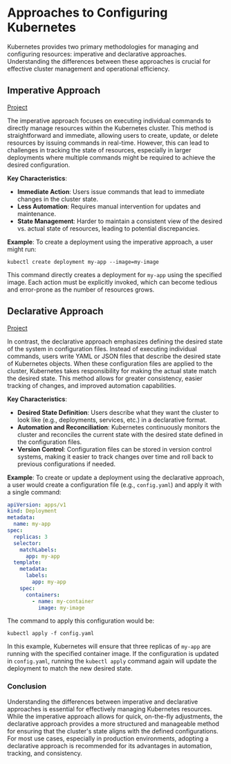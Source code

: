 # Approaches to Configuring Kubernetes

Kubernetes provides two primary methodologies for managing and configuring resources: imperative and declarative
approaches. Understanding the differences between these approaches is crucial for effective cluster management and
operational efficiency.

## Imperative Approach

[Project](./projects/01-first-deployment/README.md)

The imperative approach focuses on executing individual commands to directly manage resources within the Kubernetes
cluster. This method is straightforward and immediate, allowing users to create, update, or delete resources by issuing
commands in real-time. However, this can lead to challenges in tracking the state of resources, especially in larger
deployments where multiple commands might be required to achieve the desired configuration.

**Key Characteristics**:

- **Immediate Action**: Users issue commands that lead to immediate changes in the cluster state.
- **Less Automation**: Requires manual intervention for updates and maintenance.
- **State Management**: Harder to maintain a consistent view of the desired vs. actual state of resources, leading to
  potential discrepancies.

**Example**:
To create a deployment using the imperative approach, a user might run:

```shell
kubectl create deployment my-app --image=my-image
```

This command directly creates a deployment for `my-app` using the specified image. Each action must be explicitly
invoked, which can become tedious and error-prone as the number of resources grows.

## Declarative Approach

[Project](./projects/02-declarative-composition/README.md)

In contrast, the declarative approach emphasizes defining the desired state of the system in configuration files.
Instead of executing individual commands, users write YAML or JSON files that describe the desired state of Kubernetes
objects. When these configuration files are applied to the cluster, Kubernetes takes responsibility for making the
actual state match the desired state. This method allows for greater consistency, easier tracking of changes, and
improved automation capabilities.

**Key Characteristics**:

- **Desired State Definition**: Users describe what they want the cluster to look like (e.g., deployments, services,
  etc.) in a declarative format.
- **Automation and Reconciliation**: Kubernetes continuously monitors the cluster and reconciles the current state with
  the desired state defined in the configuration files.
- **Version Control**: Configuration files can be stored in version control systems, making it easier to track changes
  over time and roll back to previous configurations if needed.

**Example**:
To create or update a deployment using the declarative approach, a user would create a configuration file (e.g.,
`config.yaml`) and apply it with a single command:

```yaml
apiVersion: apps/v1
kind: Deployment
metadata:
  name: my-app
spec:
  replicas: 3
  selector:
    matchLabels:
      app: my-app
  template:
    metadata:
      labels:
        app: my-app
    spec:
      containers:
        - name: my-container
          image: my-image
```

The command to apply this configuration would be:

```shell
kubectl apply -f config.yaml
```

In this example, Kubernetes will ensure that three replicas of `my-app` are running with the specified container image.
If the configuration is updated in `config.yaml`, running the `kubectl apply` command again will update the deployment
to match the new desired state.

### Conclusion

Understanding the differences between imperative and declarative approaches is essential for effectively managing
Kubernetes resources. While the imperative approach allows for quick, on-the-fly adjustments, the declarative approach
provides a more structured and manageable method for ensuring that the cluster's state aligns with the defined
configurations. For most use cases, especially in production environments, adopting a declarative approach is
recommended for its advantages in automation, tracking, and consistency.
